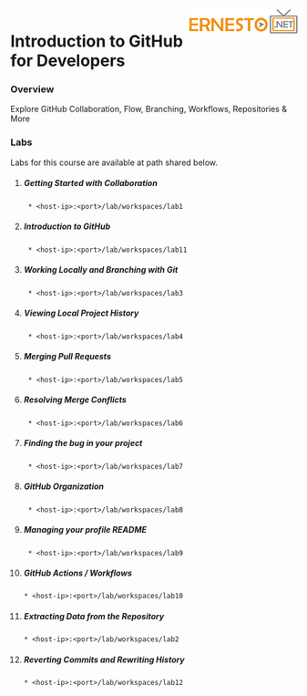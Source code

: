<img align="right" src="./logo-small.png">

# Introduction to GitHub for Developers 

### Overview
Explore GitHub Collaboration, Flow, Branching, Workflows, Repositories & More

### Labs

Labs for this course are available at path shared below.

1. ##### Getting Started with Collaboration
		* <host-ip>:<port>/lab/workspaces/lab1
2. ##### Introduction to GitHub
		* <host-ip>:<port>/lab/workspaces/lab11
3. ##### Working Locally and Branching with Git
		* <host-ip>:<port>/lab/workspaces/lab3
4. ##### Viewing Local Project History 
		* <host-ip>:<port>/lab/workspaces/lab4
5. ##### Merging Pull Requests
		* <host-ip>:<port>/lab/workspaces/lab5
6. ##### Resolving Merge Conflicts
		* <host-ip>:<port>/lab/workspaces/lab6
7. ##### Finding the bug in your project
		* <host-ip>:<port>/lab/workspaces/lab7
8. ##### GitHub Organization
		* <host-ip>:<port>/lab/workspaces/lab8
9. ##### Managing your profile README
		* <host-ip>:<port>/lab/workspaces/lab9
10. ##### GitHub Actions / Workflows
		* <host-ip>:<port>/lab/workspaces/lab10
11. ##### Extracting Data from the Repository
		* <host-ip>:<port>/lab/workspaces/lab2
12. ##### Reverting Commits and Rewriting History
		* <host-ip>:<port>/lab/workspaces/lab12